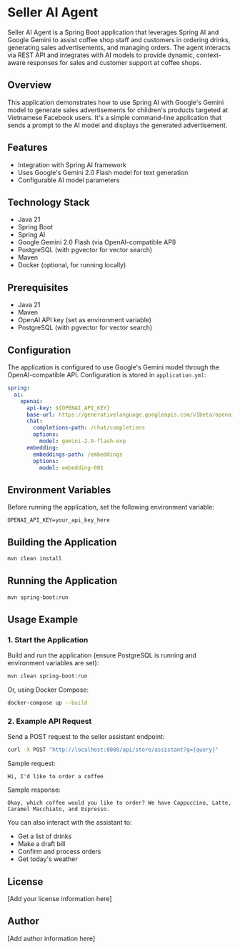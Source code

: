 # Seller AI Agent

Seller AI Agent is a Spring Boot application that leverages Spring AI and Google Gemini to assist coffee shop staff and customers in ordering drinks, generating sales advertisements, and managing orders. The agent interacts via REST API and integrates with AI models to provide dynamic, context-aware responses for sales and customer support at coffee shops.

## Overview

This application demonstrates how to use Spring AI with Google's Gemini model to generate sales advertisements for children's products targeted at Vietnamese Facebook users. It's a simple command-line application that sends a prompt to the AI model and displays the generated advertisement.

## Features

- Integration with Spring AI framework
- Uses Google's Gemini 2.0 Flash model for text generation
- Configurable AI model parameters

## Technology Stack

- Java 21
- Spring Boot
- Spring AI
- Google Gemini 2.0 Flash (via OpenAI-compatible API)
- PostgreSQL (with pgvector for vector search)
- Maven
- Docker (optional, for running locally)

## Prerequisites

- Java 21
- Maven
- OpenAI API key (set as environment variable)
- PostgreSQL (with pgvector for vector search)

## Configuration

The application is configured to use Google's Gemini model through the OpenAI-compatible API. Configuration is stored in `application.yml`:

```yaml
spring:
  ai:
    openai:
      api-key: ${OPENAI_API_KEY}
      base-url: https://generativelanguage.googleapis.com/v1beta/openai
      chat:
        completions-path: /chat/completions
        options:
          model: gemini-2.0-flash-exp
      embedding:
        embeddings-path: /embeddings
        options:
          model: embedding-001
```

## Environment Variables

Before running the application, set the following environment variable:

```
OPENAI_API_KEY=your_api_key_here
```

## Building the Application

```bash
mvn clean install
```

## Running the Application

```bash
mvn spring-boot:run
```

## Usage Example

### 1. Start the Application

Build and run the application (ensure PostgreSQL is running and environment variables are set):

```bash
mvn clean spring-boot:run
```

Or, using Docker Compose:

```bash
docker-compose up --build
```

### 2. Example API Request

Send a POST request to the seller assistant endpoint:

```bash
curl -X POST "http://localhost:8080/api/store/assistant?q={query}"
```
Sample request:
```
Hi, I'd like to order a coffee
```

Sample response:
```
Okay, which coffee would you like to order? We have Cappuccino, Latte, Caramel Macchiato, and Espresso.
```

You can also interact with the assistant to:
- Get a list of drinks
- Make a draft bill
- Confirm and process orders
- Get today's weather

## License

[Add your license information here]

## Author

[Add author information here]
